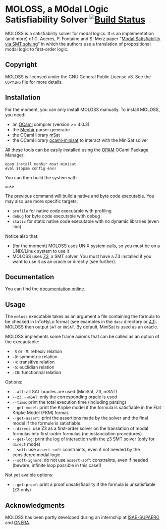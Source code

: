    # MOLOSS, a MOdal LOgic Satisfiability Solver [![Build Status](https://travis-ci.org/Meleagant/MOLOSS.svg?branch=master)](https://travis-ci.org/Meleagant/MOLOSS)

MOLOSS is a satisfiability solver for modal logics. It is an
implementation (and more) of C. Aceres, P. Fontaine and S. Merz paper
"[Modal Satisfiability via SMT solving](https://doi.org/10.1007/978-3-319-15545-6_5)" in which the authors use a
translation of propositional modal logic to first-order
logic.

## Copyright

   MOLOSS is licensed under the GNU General Public License v3. See
   the `COPYING` file for more details.

## Installation

   For the moment, you can only install MOLOSS manually. To install
   MOLOSS, you need:

   - an [OCaml](http://ocaml.org/) compiler (version >= 4.0.3)
   - the [Menhir](http://gallium.inria.fr/`fpottier/menhir/) parser generator
   - the OCaml library [mSat](https://github.com/Gbury/mSAT)
   - the OCaml library [ocaml-minisat](https://github.com/c-cube/ocaml-minisat) to interact with the MiniSat
     solver

   All these tools can be easily installed using the [OPAM](https://opam.ocaml.org/) OCaml
   Package Manager:

   ```shell
   opam install menhir msat minisat
   eval $(opam config env)
   ```

   You can then build the system with

   ```shell
   make
   ```

   The previous command will build a native and byte code
   executable. You may also use more specific targets:

   - `profile` for native code executable with profiling
   - `debug` for byte code executable with debug
   - `static` for static native code executable with no dynamic
     libraries (even libc)

   Notice also that:

   - (for the moment) MOLOSS uses UNIX system calls, so you must be on
     a UNIX/Linux system to use it
   - MOLOSS uses [Z3](https://github.com/Z3Prover/z3), a SMT solver.
	 You must have a Z3 installed
	 if you want to use it as an oracle or directly (see
     further).

## Documentation

You can find the
[documentation online](https://meleagant.github.io/MOLOSS/index.html).

## Usage

   The `moloss` executable takes as an argument a file containing the
   formula to be checked in InToHyLo format (see examples in the `data` directory or
   [4.1](http://cs.ru.nl/paar16/paper-07.pdf)).
   MOLOSS then output `SAT` or `UNSAT`.
   By default, MiniSat is used as an oracle.

   MOLOSS implements some frame axioms that can be called
   as an option of the execautable:

   - `-S` or `-M`: reflexiv relation
   - `-B`: symmetric relation
   - `-4`: transitive relation
   - `-5`: euclidian relation
   - `-CD`: functionnal relation

   Options:

   - `--all`: all SAT oracles are used (MiniSat, Z3, mSAT)
   - `--z3`, `--mSAT`: only the corresponding oracle is used
   - `--time`: print the total execution time (including parsing)
   - `--get-model`: print the Kripke model if the formula is satisfiable
   in the Flat Kripke Model (FKM) format.
   - `--get-assert`: print the assertions made by the solver and the
   final model if the formule is satisfiable.
   - `--direct`: use Z3 as a first-order solver on the translation of
   modal formulas into first-order formulas (no instanciation
   procedures)
   - `--get-log`: print the log of interaction with the z3 SMT solver
   (only for `direct` mode)
   - `--soft`: use `assert-soft` constraints, even if not needed by
   the considered modal logic
   - `--soft-ignore`: do not use `assert-soft` constraints, even if
   needed (beware, infinite loop possible in this case!)

   Not yet avaible options:

   - `--get-proof`: print a proof unsatisfiability if the formula is
   unsatisfiable (Z3 only)

## Acknowledgments

   MOLOSS has been partly developed during an internship at
   [ISAE-SUPAERO](https://www.isae-supaero.fr/en/) and
   [ONERA](http://www.onera.fr/en).
